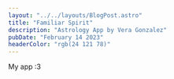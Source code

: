 ```yaml
---
layout: "../../layouts/BlogPost.astro"
title: "Familiar Spirit"
description: "Astrology App by Vera Gonzalez"
pubDate: "February 14 2023"
headerColor: "rgb(24 121 78)"
---
```

My app :3